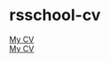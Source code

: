 # rsschool-cv

[My CV](https://Deadricss5.github.io/rsschool-cv/cv)  
[My CV](https://deadricss5.github.io/rsschool-cv/)
